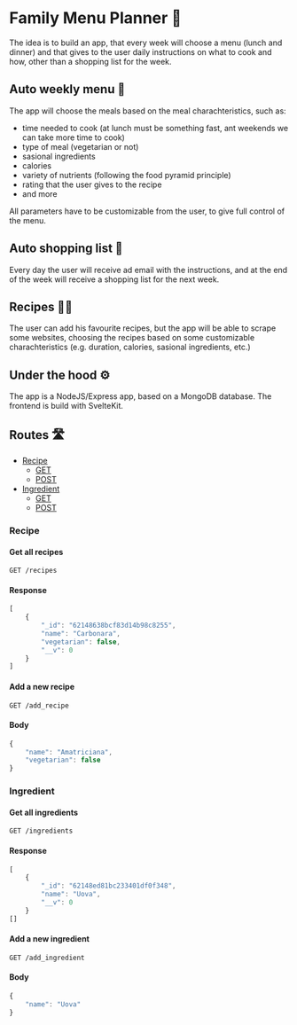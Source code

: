 # Family Menu Planner 🍝

The idea is to build an app, that every week will choose a menu (lunch and dinner) and that gives to the user daily instructions on what to cook and how, other than a shopping list for the week.

## Auto weekly menu 🤖

The app will choose the meals based on the meal charachteristics, such as:
- time needed to cook (at lunch must be something fast, ant weekends we can take more time to cook)
- type of meal (vegetarian or not)
- sasional ingredients
- calories
- variety of nutrients (following the food pyramid principle)
- rating that the user gives to the recipe
- and more

All parameters have to be customizable from the user, to give full control of the menu.

## Auto shopping list 🛒

Every day the user will receive ad email with the instructions, and at the end of the week will receive a shopping list for the next week.

## Recipes 🧑‍🍳

The user can add his favourite recipes, but the app will be able to scrape some websites, choosing the recipes based on some customizable charachteristics (e.g. duration, calories, sasional ingredients, etc.)

## Under the hood ⚙️

The app is a NodeJS/Express app, based on a MongoDB database. The frontend is build with SvelteKit.

## Routes 🛣️

- [Recipe](#Recipe)
  - [GET](#Get-all-recipes)
  - [POST](#Add-a-new-recipe)
- [Ingredient](#Ingredient)
  - [GET](#Get-all-ingredients)
  - [POST](#Add-a-new-ingredient)

### Recipe

#### Get all recipes

```http
GET /recipes
```

#### Response

```javascript
[
    {
        "_id": "62148638bcf83d14b98c8255",
        "name": "Carbonara",
        "vegetarian": false,
        "__v": 0
    }
]
```

#### Add a new recipe

```http
GET /add_recipe
```

#### Body

```javascript
{
    "name": "Amatriciana",
    "vegetarian": false
}
```

### Ingredient

#### Get all ingredients

```http
GET /ingredients
```

#### Response

```javascript
[
    {
        "_id": "62148ed81bc233401df0f348",
        "name": "Uova",
        "__v": 0
    }
[]
```

#### Add a new ingredient

```http
GET /add_ingredient
```

#### Body

```javascript
{
    "name": "Uova"
}
```
